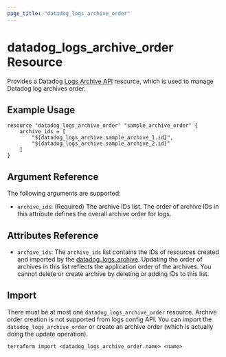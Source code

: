 ```yaml
---
page_title: "datadog_logs_archive_order"
---
```


# datadog_logs_archive_order Resource

Provides a Datadog [Logs Archive API](https://docs.datadoghq.com/api/v2/logs-archives/) resource, which is used to manage Datadog log archives order.

## Example Usage

```hcl
resource "datadog_logs_archive_order" "sample_archive_order" {
    archive_ids = [
        "${datadog_logs_archive.sample_archive_1.id}",
        "${datadog_logs_archive.sample_archive_2.id}"
    ]
}
```

## Argument Reference

The following arguments are supported:

- `archive_ids`: (Required) The archive IDs list. The order of archive IDs in this attribute defines the overall archive order for logs.

## Attributes Reference

- `archive_ids`: The `archive_ids` list contains the IDs of resources created and imported by the [datadog_logs_archive](logs_archive.html#datadog_logs_archive). Updating the order of archives in this list reflects the application order of the archives. You cannot delete or create archive by deleting or adding IDs to this list.

## Import

There must be at most one `datadog_logs_archive_order` resource. Archive order creation is not supported from logs config API. You can import the `datadog_logs_archive_order` or create an archive order (which is actually doing the update operation).

```
terraform import <datadog_logs_archive_order.name> <name>
```
